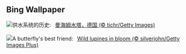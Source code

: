## Bing Wallpaper
![](https://www.bing.com/th?id=OHR.Mannheim_ZH-CN6793377814_UHD.jpg&w=1000)供水系统的历史:&nbsp;&ensp;[曼海姆水塔，德国 (© tichr/Getty Images)](https://www.bing.com/th?id=OHR.Mannheim_ZH-CN6793377814_UHD.jpg)
<br><br/>
![](https://www.bing.com/th?id=OHR.WildLupine_EN-US1382733552_UHD.jpg&w=1000)A butterfly's best friend:&nbsp;&ensp;[Wild lupines in bloom (© silverjohn/Getty Images Plus)](https://www.bing.com/th?id=OHR.WildLupine_EN-US1382733552_UHD.jpg)
<br><br/>
